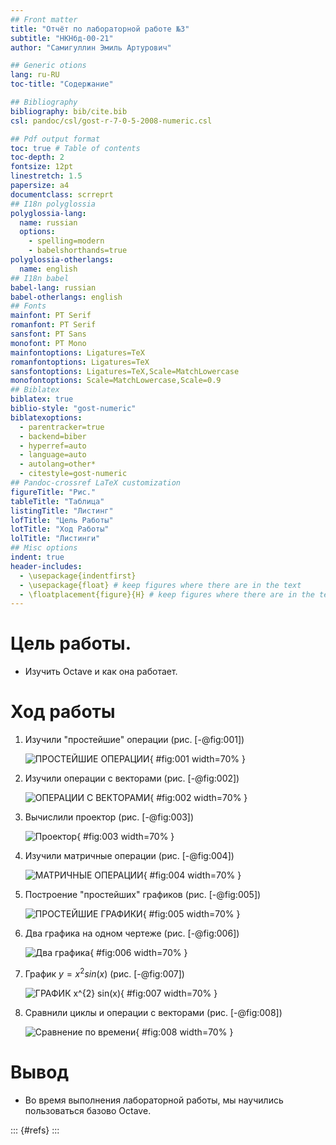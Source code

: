```yaml
---
## Front matter
title: "Отчёт по лабораторной работе №3"
subtitle: "НКНбд-00-21"
author: "Самигуллин Эмиль Артурович"

## Generic otions
lang: ru-RU
toc-title: "Содержание"

## Bibliography
bibliography: bib/cite.bib
csl: pandoc/csl/gost-r-7-0-5-2008-numeric.csl

## Pdf output format
toc: true # Table of contents
toc-depth: 2
fontsize: 12pt
linestretch: 1.5
papersize: a4
documentclass: scrreprt
## I18n polyglossia
polyglossia-lang:
  name: russian
  options:
	- spelling=modern
	- babelshorthands=true
polyglossia-otherlangs:
  name: english
## I18n babel
babel-lang: russian
babel-otherlangs: english
## Fonts
mainfont: PT Serif
romanfont: PT Serif
sansfont: PT Sans
monofont: PT Mono
mainfontoptions: Ligatures=TeX
romanfontoptions: Ligatures=TeX
sansfontoptions: Ligatures=TeX,Scale=MatchLowercase
monofontoptions: Scale=MatchLowercase,Scale=0.9
## Biblatex
biblatex: true
biblio-style: "gost-numeric"
biblatexoptions:
  - parentracker=true
  - backend=biber
  - hyperref=auto
  - language=auto
  - autolang=other*
  - citestyle=gost-numeric
## Pandoc-crossref LaTeX customization
figureTitle: "Рис."
tableTitle: "Таблица"
listingTitle: "Листинг"
lofTitle: "Цель Работы"
lotTitle: "Ход Работы"
lolTitle: "Листинги"
## Misc options
indent: true
header-includes:
  - \usepackage{indentfirst}
  - \usepackage{float} # keep figures where there are in the text
  - \floatplacement{figure}{H} # keep figures where there are in the text
---
```


# Цель работы.

- Изучить Octave и как она работает.

# Ход работы

1. Изучили "простейшие" операции (рис. [-@fig:001])

   ![ПРОСТЕЙШИЕ ОПЕРАЦИИ](image/1.png){ #fig:001 width=70% }
   
2. Изучили операции с векторами  (рис. [-@fig:002])

   ![ОПЕРАЦИИ С ВЕКТОРАМИ](image/2.png){ #fig:002 width=70% }
   
3. Вычислили проектор  (рис. [-@fig:003])

   ![Проектор](image/3.png){ #fig:003 width=70% }
   
4. Изучили матричные операции  (рис. [-@fig:004])

   ![МАТРИЧНЫЕ ОПЕРАЦИИ](image/4.png){ #fig:004 width=70% }
   
5. Построение "простейших" графиков  (рис. [-@fig:005])

   ![ПРОСТЕЙШИЕ ГРАФИКИ](image/5.png){ #fig:005 width=70% }
   
6. Два графика на одном чертеже  (рис. [-@fig:006])

   ![Два графика](image/6.png){ #fig:006 width=70% }
   
7. График $y = x^{2} sin(x)$ (рис. [-@fig:007])

   ![ГРАФИК $x^{2} sin(x)$](image/7.png){ #fig:007 width=70% }
   
8. Сравнили циклы и операции с векторами (рис. [-@fig:008])

   ![Сравнение по времени](image/8.png){ #fig:008 width=70% }
   
# Вывод

- Во время выполнения лабораторной работы, мы научились пользоваться базово Octave.

::: {#refs}
:::
